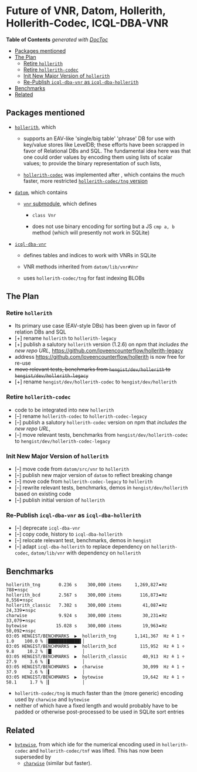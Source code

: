 # Future of VNR, Datom, Hollerith, Hollerith-Codec, ICQL-DBA-VNR



<!-- START doctoc generated TOC please keep comment here to allow auto update -->
<!-- DON'T EDIT THIS SECTION, INSTEAD RE-RUN doctoc TO UPDATE -->
**Table of Contents**  *generated with [DocToc](https://github.com/thlorenz/doctoc)*

- [Packages mentioned](#packages-mentioned)
- [The Plan](#the-plan)
  - [Retire `hollerith`](#retire-hollerith)
  - [Retire `hollerith-codec`](#retire-hollerith-codec)
  - [Init New Major Version of `hollerith`](#init-new-major-version-of-hollerith)
  - [Re-Publish `icql-dba-vnr` as `icql-dba-hollerith`](#re-publish-icql-dba-vnr-as-icql-dba-hollerith)
- [Benchmarks](#benchmarks)
- [Related](#related)

<!-- END doctoc generated TOC please keep comment here to allow auto update -->






## Packages mentioned


* [`hollerith`](https://github.com/loveencounterflow/hollerith), which

  * supports an EAV-like 'single/big table' 'phrase' DB for use with key/value stores like LevelDB; these
    efforts have been scrapped in favor of Relational DBs and SQL. The fundamental idea here was that one
    could order values by encoding them using lists of scalar values; to provide the binary representation
    of such lists,

  * [`hollerith-codec`](https://github.com/loveencounterflow/hollerith-codec) was implemented after , which
    contains the much faster, more restricted [`hollerith-codec/tng`
    version](https://github.com/loveencounterflow/hollerith-codec/blob/master/src/tng.coffee)

* [`datom`](https://github.com/loveencounterflow/datom), which contains

  * [`vnr` submodule](https://github.com/loveencounterflow/datom/blob/master/src/vnr.coffee), which defines

    * `class Vnr`

    * does not use binary encoding for sorting but a JS `cmp a, b` method (which will presently not work in
      SQLite)

* [`icql-dba-vnr`](https://github.com/loveencounterflow/icql-dba-vnr)

  * defines tables and indices to work with VNRs in SQLite

  * VNR methods inherited from `datom/lib/vnr#Vnr`

  * uses `hollerith-codec/tng` for fast indexing BLOBs

## The Plan

### Retire `hollerith`

* Its primary use case (EAV-style DBs) has been given up in favor of relation DBs and SQL
* [+] rename `hollerith` to `hollerith-legacy`
* [+] publish a salutory `hollerith` version (1.2.6) on npm that *includes the new repo URL*,
  https://github.com/loveencounterflow/hollerith-legacy
* address https://github.com/loveencounterflow/hollerith is now free for re-use
* <del>move relevant tests, benchmarks from `hengist/dev/hollerith` to `hengist/dev/hollerith-legacy`</del>
* [+] rename `hengist/dev/hollerith-codec` to `hengist/dev/hollerith`

### Retire `hollerith-codec`

* code to be integrated into new `hollerith`
* [–] rename `hollerith-codec` to `hollerith-codec-legacy`
* [–] publish a salutory `hollerith-codec` version on npm that *includes the new repo URL*,
* [–] move relevant tests, benchmarks from `hengist/dev/hollerith-codec` to `hengist/dev/hollerith-codec-legacy`

### Init New Major Version of `hollerith`

* [–] move code from `datom/src/vnr` to `hollerith`
* [–] publish new major version of `datom` to reflect breaking change
* [–] move code from `hollerith-codec-legacy` to `hollerith`
* [–] rewrite relevant tests, benchmarks, demos in `hengist/dev/hollerith` based on existing code
* [–] publish initial version of `hollerith`

### Re-Publish `icql-dba-vnr` as `icql-dba-hollerith`

* [–] deprecate `icql-dba-vnr`
* [–] copy code, history to `icql-dba-hollerith`
* [–] relocate relevant test, benchmarks, demos in `hengist`
* [–] adapt `icql-dba-hollerith` to replace dependency on `hollerith-codec`, `datom/lib/vnr` with dependency
  on `hollerith`

## Benchmarks


```
hollerith_tng       0.236 s    300,000 items     1,269,827⏶Hz             788⏷nspc
hollerith_bcd       2.567 s    300,000 items       116,873⏶Hz           8,556⏷nspc
hollerith_classic   7.302 s    300,000 items        41,087⏶Hz          24,339⏷nspc
charwise            9.924 s    300,000 items        30,231⏶Hz          33,079⏷nspc
bytewise           15.028 s    300,000 items        19,963⏶Hz          50,092⏷nspc
03:05 HENGIST/BENCHMARKS  ▶  hollerith_tng       1,141,367  Hz ≙ 1 ÷ 1.0    100.0 % │████████████▌│
03:05 HENGIST/BENCHMARKS  ▶  hollerith_bcd         115,952  Hz ≙ 1 ÷ 9.8     10.2 % │█▎           │
03:05 HENGIST/BENCHMARKS  ▶  hollerith_classic      40,913  Hz ≙ 1 ÷ 27.9     3.6 % │▌            │
03:05 HENGIST/BENCHMARKS  ▶  charwise               30,099  Hz ≙ 1 ÷ 37.9     2.6 % │▍            │
03:05 HENGIST/BENCHMARKS  ▶  bytewise               19,642  Hz ≙ 1 ÷ 58.1     1.7 % │▎            │
```

* `hollerith-codec/tng` is much faster than the (more generic) encoding used by `charwise` and `bytewise`
* neither of which have a fixed length and would probably have to be padded or otherwise post-processed to
  be used in SQLite sort entries

## Related

* [`bytewise`](https://github.com/deanlandolt/bytewise), from which ide for the numerical encoding used in
  `hollerith-codec` and `hollerith-codec/tnf` was lifted. This has now been superseded by
  * [`charwise`](https://github.com/dominictarr/charwise) (similar but faster).




